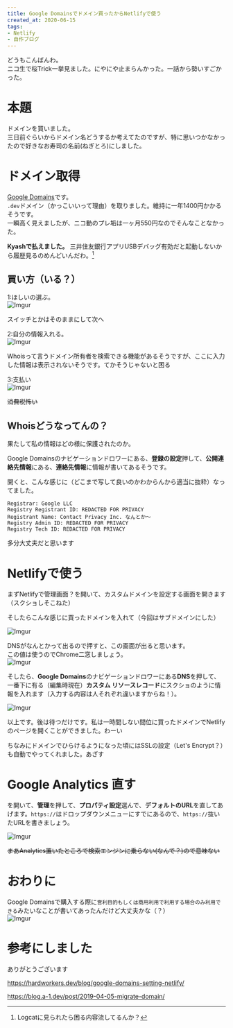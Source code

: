 ```yaml
---
title: Google Domainsでドメイン買ったからNetlifyで使う
created_at: 2020-06-15
tags:
- Netlify
- 自作ブログ
---
```


どうもこんばんわ。  
ニコ生で桜Trick一挙見ました。にやにや止まらんかった。一話から勢いすごかった。

# 本題
ドメインを買いました。  
三日前ぐらいからドメイン名どうするか考えてたのですが、特に思いつかなかったので好きなお寿司の名前(ねぎとろ)にしました。

# ドメイン取得
[Google Domains](https://domains.google/intl/ja_jp/)です。  
`.dev`ドメイン（かっこいいって理由）を取りました。維持に一年1400円かかるそうです。  
一瞬高く見えましたが、ニコ動のプレ垢は一ヶ月550円なのでそんなことなかった。  

**Kyashで払えました。** 三井住友銀行アプリUSBデバッグ有効だと起動しないから履歴見るのめんどいんだわ。[^1]

## 買い方（いる？）
1:ほしいの選ぶ。  
![Imgur](https://i.imgur.com/SkLuylR.png)

スイッチとかはそのままにして次へ

2:自分の情報入れる。  
![Imgur](https://i.imgur.com/TLrH5Gb.png)

Whoisって言うドメイン所有者を検索できる機能があるそうですが、ここに入力した情報は表示されないそうです。てかそうじゃないと困る

3:支払い  
![Imgur](https://i.imgur.com/r18xLqi.png)

~~消費税怖い~~

## Whoisどうなってんの？
果たして私の情報はどの様に保護されたのか。  

Google Domainsのナビゲーションドロワーにある、**登録の設定**押して、**公開連絡先情報**にある、**連絡先情報**に情報が書いてあるそうです。  

開くと、こんな感じに（どこまで写して良いのかわからんから適当に抜粋）なってました。

```console
Registrar: Google LLC
Registry Registrant ID: REDACTED FOR PRIVACY
Registrant Name: Contact Privacy Inc. なんとか～
Registry Admin ID: REDACTED FOR PRIVACY
Registry Tech ID: REDACTED FOR PRIVACY
```

多分大丈夫だと思います

# Netlifyで使う

まずNetlifyで管理画面？を開いて、カスタムドメインを設定する画面を開きます（スクショしそこねた）

そしたらこんな感じに買ったドメインを入れて（今回はサブドメインにした）  

![Imgur](https://i.imgur.com/xqMeXJO.png)

DNSがなんとかって出るので押すと、この画面が出ると思います。  
この値は使うのでChrome二窓しましょう。  
![Imgur](https://i.imgur.com/Whn3UvK.png)

そしたら、**Google Domains**のナビゲーションドロワーにある**DNS**を押して、一番下に有る（編集時現在）**カスタム リソースレコード**にスクショのように情報を入れます（入力する内容は人それぞれ違いますからね！）。

![Imgur](https://i.imgur.com/mg8hT6S.png)

以上です。後は待つだけです。私は一時間しない間位に買ったドメインでNetlifyのページを開くことができました。わーい

ちなみにドメインでひらけるようになった頃にはSSLの設定（Let's Encrypt？）も自動でやってくれました。あざす

# Google Analytics 直す
を開いて、**管理**を押して、**プロパティ設定**選んで、**デフォルトのURL**を直してあげます。`https://`はドロップダウンメニューにすでにあるので、`https://`抜いたURLを書きましょう。

![Imgur](https://i.imgur.com/ILmGn11.png)

~~まあAnalytics置いたところで検索エンジンに乗らない(なんで？)ので意味ない~~

# おわりに
Google Domainsで購入する際に`営利目的もしくは商用利用で利用する場合のみ利用できる`みたいなことが書いてあったんだけど大丈夫かな（？）  
![Imgur](https://i.imgur.com/RtQKKEj.png)

# 参考にしました
ありがとうございます

https://hardworkers.dev/blog/google-domains-setting-netlify/

https://blog.a-1.dev/post/2019-04-05-migrate-domain/

[^1]:Logcatに見られたら困る内容流してるんか？